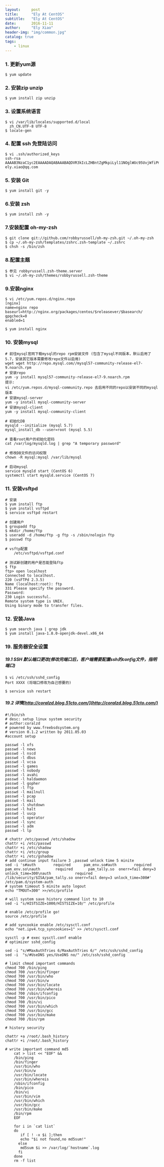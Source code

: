 ```yaml
---
layout:     post
title:      "Ely At CentOS"
subtitle:   "Ely At CentOS"
date:       2016-11-11
author:     "Ely Xiao"
header-img: "img/common.jpg"
catalog: true
tags:
    - linux
---
```


### 1. 更新yum源
	$ yum update

### 2. 安装zip unzip
	$ yum install zip unzip

### 3. 设置系统语言
	$ vi /var/lib/locales/supported.d/local
	  zh_CN.UTF-8 UTF-8
	$ locale-gen

### 4. 配置 ssh 免登陆访问
	$ vi .ssh/authorized_keys
	ssh-rsa AAAAB3NzaC1yc2EAAAADAQABAAABAQDVR3kIcLZHBntZgMkpiLyl11NOglWUc95UvjWfiPmjFFMJbNAQtaXNqdNKj4R4gC3heVyvEWmaYoVxhzwiwNV2SWdRUUQzviA5MmxgLkoNTXldK50j3b/zK0mxnRl3PMiBl21XKzz2psu4t4zkW5CM0F3aRminwRANdUryB5c7K5jxVLidvdcokZb+eTViCe+wUmwHI2xwjjzTSnJ8zMFrPJuVe9+0ZFQX8/VW1rtbv8TK4+GbjrAnolSp1he7Ok6bI5B8aIu5Lb9U17ZU9xNu4RuTH3/sr8v9XTnCqvYD69JXHxAc7RGO4seLQIMzthxTxmGtTlQBGUr9/sop/gsx ely.xiao@qq.com

### 5. 安装 Git
	$ yum install git -y

### 6.安装 zsh
	$ yum install zsh -y

### 7.安装配置 oh-my-zsh
	$ git clone git://github.com/robbyrussell/oh-my-zsh.git ~/.oh-my-zsh
	$ cp ~/.oh-my-zsh/templates/zshrc.zsh-template ~/.zshrc
	$ chsh -s /bin/zsh

### 8.配置主题
    $ 参见 robbyrussell.zsh-theme.server
    $ vi ~/.oh-my-zsh/themes/robbyrussell.zsh-theme

### 9.安装nginx
    $ vi /etc/yum.repos.d/nginx.repo
    [nginx]
    name=nginx repo
    baseurl=http://nginx.org/packages/centos/$releasever/$basearch/
    gpgcheck=0
    enabled=1
    
    $ yum install nginx

### 10. 安装mysql
```
# 前往mysql官网下载mysql的repo rpm安装文件 (包含了mysql不同版本，默认启用了5.7，安装其它版本需要修改repo文件以启用)
wget wget http://repo.mysql.com//mysql57-community-release-el7-9.noarch.rpm
# 安装repo
yum -y install mysql57-community-release-el7-9.noarch.rpm
提示:
vi /etc/yum.repos.d/mysql-community.repo 去启用不同的repo以安装不同的mysql版本
# 安装mysql-server
yum -y install mysql-community-server
# 安装mysql-client
yum -y install mysql-community-client

# 初始化DB
mysqld --initialize (mysql 5.7)
mysql_install_db --user=root (mysql 5.5)

# 查看root用户的初始化密码
cat /var/log/mysqld.log | grep "A temporary password"

# 修改DB文件的访问权限
chown -R mysql:mysql /var/lib/mysql

# 启动mysql
service mysqld start (CentOS 6)
systemctl start mysqld.service (CentOS 7)
```

### 11. 安装vsftpd
```
# 安装
$ yum install ftp
$ yum install vsftpd
$ service vsftpd restart

# 创建用户
$ groupadd ftp
$ mkdir /home/ftp
$ useradd -d /home/ftp -g ftp -s /sbin/nologin ftp
$ passwd ftp

# vsftp配置
    /etc/vsftpd/vsftpd.conf
    
# 测试新创建的用户是否能登陆ftp
$ ftp
ftp> open localhost
Connected to localhost.
220 (vsFTPd 2.3.5)
Name (localhost:root): ftp
331 Please specify the password.
Password:
230 Login successful.
Remote system type is UNIX.
Using binary mode to transfer files.
```
### 12. 安装Java
	$ yum search java | grep jdk
	$ yum install java-1.8.0-openjdk-devel.x86_64



### 19. 服务器安全设置
##### 19.1 SSH 默认端口更改(修改完端口后，客户端需要配置ssh的config文件，指明端口)
```
$ vi /etc/ssh/sshd_config
Port XXXX (将端口修改为自己想要的)

$ service ssh restart
```

##### 19.2 详情[http://coralzd.blog.51cto.com/](http://coralzd.blog.51cto.com/)
```
#!/bin/sh
# desc: setup linux system security
# author:coralzd
# powered by www.freebsdsystem.org
# version 0.1.2 written by 2011.05.03
#account setup

passwd -l xfs
passwd -l news
passwd -l nscd
passwd -l dbus
passwd -l vcsa
passwd -l games
passwd -l nobody
passwd -l avahi
passwd -l haldaemon
passwd -l gopher
passwd -l ftp
passwd -l mailnull
passwd -l pcap
passwd -l mail
passwd -l shutdown
passwd -l halt
passwd -l uucp
passwd -l operator
passwd -l sync
passwd -l adm
passwd -l lp

# chattr /etc/passwd /etc/shadow
chattr +i /etc/passwd
chattr +i /etc/shadow
chattr +i /etc/group
chattr +i /etc/gshadow
# add continue input failure 3 ,passwd unlock time 5 minite
sed -i 's#auth        required      pam_env.so#auth        required      pam_env.so\nauth       required       pam_tally.so  onerr=fail deny=3 unlock_time=300\nauth           required     /lib/security/$ISA/pam_tally.so onerr=fail deny=3 unlock_time=300#' /etc/pam.d/system-auth
# system timeout 5 minite auto logout
echo "TMOUT=300" >>/etc/profile

# will system save history command list to 10
sed -i "s/HISTSIZE=1000/HISTSIZE=10/" /etc/profile

# enable /etc/profile go!
source /etc/profile

# add syncookie enable /etc/sysctl.conf
echo "net.ipv4.tcp_syncookies=1" >> /etc/sysctl.conf

sysctl -p # exec sysctl.conf enable
# optimizer sshd_config

sed -i "s/#MaxAuthTries 6/MaxAuthTries 6/" /etc/ssh/sshd_config
sed -i  "s/#UseDNS yes/UseDNS no/" /etc/ssh/sshd_config

# limit chmod important commands
chmod 700 /bin/ping
chmod 700 /usr/bin/finger
chmod 700 /usr/bin/who
chmod 700 /usr/bin/w
chmod 700 /usr/bin/locate
chmod 700 /usr/bin/whereis
chmod 700 /sbin/ifconfig
chmod 700 /usr/bin/pico
chmod 700 /bin/vi
chmod 700 /usr/bin/which
chmod 700 /usr/bin/gcc
chmod 700 /usr/bin/make
chmod 700 /bin/rpm

# history security

chattr +a /root/.bash_history
chattr +i /root/.bash_history

# write important command md5
    cat > list << "EOF" &&
    /bin/ping
    /bin/finger
    /usr/bin/who
    /usr/bin/w
    /usr/bin/locate
    /usr/bin/whereis
    /sbin/ifconfig
    /bin/pico
    /bin/vi
    /usr/bin/vim
    /usr/bin/which
    /usr/bin/gcc
    /usr/bin/make
    /bin/rpm
    EOF

    for i in `cat list`
    do
       if [ ! -x $i ];then
       echo "$i not found,no md5sum!"
      else
       md5sum $i >> /var/log/`hostname`.log
      fi
    done
    rm -f list

```

